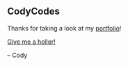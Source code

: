 ## CodyCodes

Thanks for taking a look at my [portfolio](https://www.codycodes.co/)!


[Give me a holler!](https://www.codycodes.co/#contact)

– Cody
